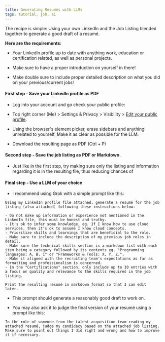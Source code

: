 ```yaml
---
title: Generating Resumés with LLMs
tags: tutorial, job, ai
---
```

The recipe is simple: Using your own LinkedIn and the Job Listing blended together to generate a good draft of a resumé.



**Here are the requirements:**

- Your LinkedIn profile up to date with anything work, education or certification related, as well as personal projects.

- Make sure to have a proper introduction on yourself in there!

- Make double sure to include proper detailed description on what you did on your previous/current jobs!



#### First step - Save your LinkedIn profile as PDF

- Log into your account and go check your public profile:

- Top right corner (Me) > Settings & Privacy > Visibility > [Edit your public profile](https://www.linkedin.com/public-profile/settings).
- Using the browser's element picker, erase sidebars and anything unrelated to yourself. Make it as clear as possible for the LLM.
- Download the resulting page as PDF (Ctrl + P)



#### Second step - Save the job listing as PDF or Markdown.

- Just like in the first step, try making sure only the listing and information regarding it is in the resulting file, thus reducing chances of 



#### Final step - Use a LLM of your choice

- I recommend using Grok with a simple prompt like this: 

```
Using my LinkedIn profile file attached, generate a resumé for the job listing (also attached) following these instructions below:

- Do not make up information or experience not mentioned in the LinkedIn file, this must be honest and truthy.
- It's ok to infer some knowledge, eg. If I know how to use cloud services, then it's ok to assume I know cloud concepts.
- Prioritize skills and learnings that are beneficial to the role.
- Make sure to include the description of my previous job roles in detail.
- Make sure the technical skills section is a markdown list with each item being a category followed by its contents eg. "Programming languages: A, B, C" or "Frameworks & Tools: X, Y, Z.".
- Make it aligned with the recruiting team's expectations as far as formatting and professionalism is concerned.
- In the "Certifications" section, only include up to 10 entries with a focus on quality and relevance to the skills required in the job listing.

Print the resulting resumé in markdown format so that I can edit later.

```

- This prompt should generate a reasonably good draft to work on.

- You may also ask it to judge the final version of your resumé using a prompt like this:

```
In the role of someone from the talent acquisition team reading my attached resumé, judge my candidacy based on the attached job listing.
Make sure to point out things I did right and wrong and how to improve it if necessary.
```

